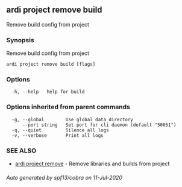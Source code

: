 ## ardi project remove build

Remove build config from project

### Synopsis


Remove build config from project

```
ardi project remove build [flags]
```

### Options

```
  -h, --help   help for build
```

### Options inherited from parent commands

```
  -g, --global        Use global data directory
      --port string   Set port for cli daemon (default "50051")
  -q, --quiet         Silence all logs
  -v, --verbose       Print all logs
```

### SEE ALSO

* [ardi project remove](ardi_project_remove.md)	 - Remove libraries and builds from project

###### Auto generated by spf13/cobra on 11-Jul-2020
